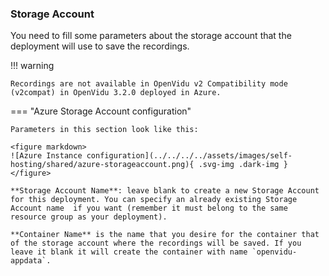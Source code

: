 ### Storage Account

You need to fill some parameters about the storage account that the deployment will use to save the recordings.

!!! warning

    Recordings are not available in OpenVidu v2 Compatibility mode (v2compat) in OpenVidu 3.2.0 deployed in Azure.

=== "Azure Storage Account configuration"
    
    Parameters in this section look like this:

    <figure markdown>
    ![Azure Instance configuration](../../../../assets/images/self-hosting/shared/azure-storageaccount.png){ .svg-img .dark-img }
    </figure>

    **Storage Account Name**: leave blank to create a new Storage Account for this deployment. You can specify an already existing Storage Account name  if you want (remember it must belong to the same resource group as your deployment).

    **Container Name** is the name that you desire for the container that of the storage account where the recordings will be saved. If you leave it blank it will create the container with name `openvidu-appdata`.